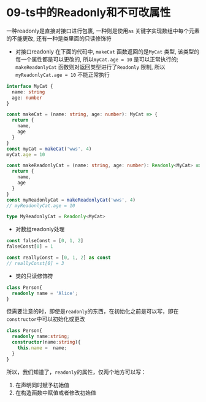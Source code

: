 # 09-ts中的Readonly和不可改属性

一种readonly是直接对接口进行包裹, 一种则是使用`as` 关键字实现数组中每个元素的不能更改, 还有一种是类里面的只读修饰符

- 对接口readonly
在下面的代码中, `makeCat` 函数返回的是`MyCat` 类型, 该类型的每一个属性都是可以更改的, 所以`myCat.age = 10` 是可以正常执行的; `makeReadonlyCat` 函数则对返回类型进行了`Readonly` 限制, 所以`myReadonlyCat.age = 10` 不能正常执行
```typescript
interface MyCat {
  name: string
  age: number
}

const makeCat = (name: string, age: number): MyCat => {
  return {
    name,
    age
  }
}
const myCat = makeCat('wws', 4)
myCat.age = 10

const makeReadonlyCat = (name: string, age: number): Readonly<MyCat> => {
  return {
    name,
    age
  }
}
const myReadonlyCat = makeReadonlyCat('wws', 4)
// myReadonlyCat.age = 10

type MyReadonlyCat = Readonly<MyCat>
```

- 对数组readonly处理
```typescript
const falseConst = [0, 1, 2]
falseConst[0] = 1

const reallyConst = [0, 1, 2] as const
// reallyConst[0] = 3
```

- 类的只读修饰符

```typescript
class Person{
  readonly name = 'Alice';
}
```

但需要注意的时，即使是`readonly`的东西，在初始化之前是可以写，即在`constructor`中可以初始化或更改

```typescript
class Person{
  readonly name:string;
  constructor(name:string){
    this.name =  name;
  }
}
```

所以，我们知道了，`readonly`的属性，仅两个地方可以写：

1. 在声明同时赋予初始值
2. 在构造函数中赋值或者修改初始值



